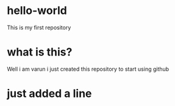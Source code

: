 # hello-world
This is my first repository 

# what is this?

Well i am varun i just created this repository to start using github

# just added a line
